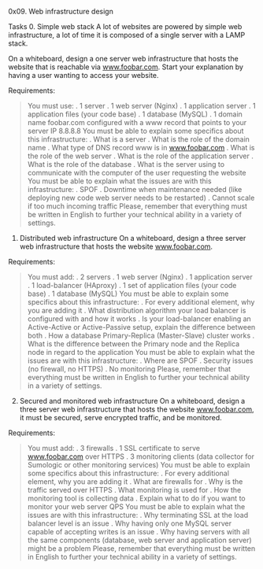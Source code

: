 0x09. Web infrastructure design

Tasks
0. Simple web stack
A lot of websites are powered by simple web infrastructure, a lot of time it is composed of a single server with a LAMP stack.

On a whiteboard, design a one server web infrastructure that hosts the website that is reachable via www.foobar.com. Start your explanation by having a user wanting to access your website.

Requirements:

 > You must use:
	. 1 server
	. 1 web server (Nginx)
	. 1 application server
	. 1 application files (your code base)
	. 1 database (MySQL)
	. 1 domain name foobar.com configured with a www record that points to your server IP 8.8.8.8
 > You must be able to explain some specifics about this infrastructure:
	. What is a server
	. What is the role of the domain name
	. What type of DNS record www is in www.foobar.com
	. What is the role of the web server
	. What is the role of the application server
	. What is the role of the database
	. What is the server using to communicate with the computer of the user requesting the website
 > You must be able to explain what the issues are with this infrastructure:
	. SPOF
	. Downtime when maintenance needed (like deploying new code web server needs to be restarted)
	. Cannot scale if too much incoming traffic
Please, remember that everything must be written in English to further your technical ability in a variety of settings.

1. Distributed web infrastructure
On a whiteboard, design a three server web infrastructure that hosts the website www.foobar.com.

Requirements:

 > You must add:
	. 2 servers
	. 1 web server (Nginx)
	. 1 application server
	. 1 load-balancer (HAproxy)
	. 1 set of application files (your code base)
	. 1 database (MySQL)
 > You must be able to explain some specifics about this infrastructure:
	. For every additional element, why you are adding it
	. What distribution algorithm your load balancer is configured with and how it works
	. Is your load-balancer enabling an Active-Active or Active-Passive setup, explain the difference between both
	. How a database Primary-Replica (Master-Slave) cluster works
	. What is the difference between the Primary node and the Replica node in regard to the application
 > You must be able to explain what the issues are with this infrastructure:
	. Where are SPOF
	. Security issues (no firewall, no HTTPS)
	. No monitoring
Please, remember that everything must be written in English to further your technical ability in a variety of settings.

2. Secured and monitored web infrastructure
On a whiteboard, design a three server web infrastructure that hosts the website www.foobar.com, it must be secured, serve encrypted traffic, and be monitored.

Requirements:

 > You must add:
	. 3 firewalls
	. 1 SSL certificate to serve www.foobar.com over HTTPS
	. 3 monitoring clients (data collector for Sumologic or other monitoring services)
 > You must be able to explain some specifics about this infrastructure:
	. For every additional element, why you are adding it
	. What are firewalls for
	. Why is the traffic served over HTTPS
	. What monitoring is used for
	. How the monitoring tool is collecting data
	. Explain what to do if you want to monitor your web server QPS
 > You must be able to explain what the issues are with this infrastructure:
	. Why terminating SSL at the load balancer level is an issue
	. Why having only one MySQL server capable of accepting writes is an issue
	. Why having servers with all the same components (database, web server and application server) might be a problem
Please, remember that everything must be written in English to further your technical ability in a variety of settings.
